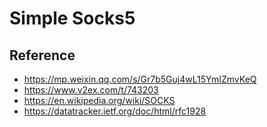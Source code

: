 # Simple Socks5

## Reference

- <https://mp.weixin.qq.com/s/Gr7b5Guj4wL15YmIZmvKeQ>
- <https://www.v2ex.com/t/743203>
- <https://en.wikipedia.org/wiki/SOCKS>
- https://datatracker.ietf.org/doc/html/rfc1928
